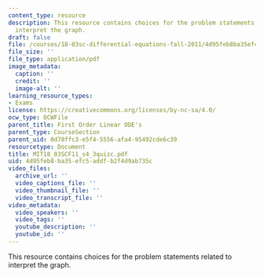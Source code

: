 ```yaml
---
content_type: resource
description: This resource contains choices for the problem statements related to
  interpret the graph.
draft: false
file: /courses/18-03sc-differential-equations-fall-2011/4d95feb8ba35efc5addfb2f4d9ab735c_MIT18_03SCF11_s4_3quizc.pdf
file_size: ''
file_type: application/pdf
image_metadata:
  caption: ''
  credit: ''
  image-alt: ''
learning_resource_types:
- Exams
license: https://creativecommons.org/licenses/by-nc-sa/4.0/
ocw_type: OCWFile
parent_title: First Order Linear ODE's
parent_type: CourseSection
parent_uid: 0d78ffc3-e5f4-5556-afa4-95492cde6c39
resourcetype: Document
title: MIT18_03SCF11_s4_3quizc.pdf
uid: 4d95feb8-ba35-efc5-addf-b2f4d9ab735c
video_files:
  archive_url: ''
  video_captions_file: ''
  video_thumbnail_file: ''
  video_transcript_file: ''
video_metadata:
  video_speakers: ''
  video_tags: ''
  youtube_description: ''
  youtube_id: ''
---
```

This resource contains choices for the problem statements related to interpret the graph.